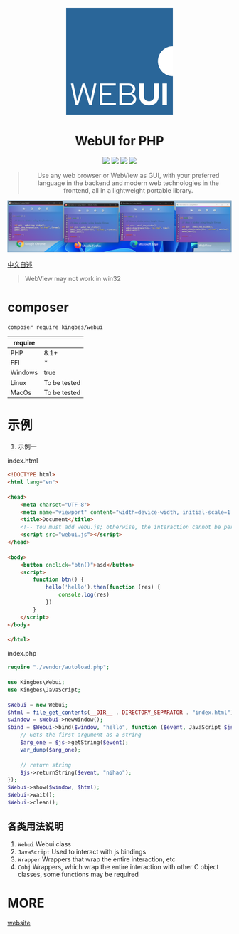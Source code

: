 <div align="center">

![Logo](https://raw.githubusercontent.com/webui-dev/webui-logo/14fd595844f57ce751dfc751297b1468b10de77a/webui_120.svg)

# WebUI for PHP

[build-status]: https://img.shields.io/github/actions/workflow/status/webui-dev/webui/ci.yml?branch=main&style=for-the-badge&logo=githubactions&labelColor=414868&logoColor=C0CAF5
[last-commit]: https://img.shields.io/github/last-commit/webui-dev/webui?style=for-the-badge&logo=github&logoColor=C0CAF5&labelColor=414868
[release-version]: https://img.shields.io/github/v/tag/webui-dev/webui?style=for-the-badge&logo=webtrees&logoColor=C0CAF5&labelColor=414868&color=7664C6
[license]: https://img.shields.io/github/license/webui-dev/webui?style=for-the-badge&logo=opensourcehardware&label=License&logoColor=C0CAF5&labelColor=414868&color=8c73cc

[![][build-status]](https://github.com/webui-dev/webui/actions?query=branch%3Amain)
[![][last-commit]](https://github.com/webui-dev/webui/pulse)
[![][release-version]](https://github.com/webui-dev/webui/releases/latest)
[![][license]](https://github.com/webui-dev/webui/blob/main/LICENSE)

>Use any web browser or WebView as GUI, with your preferred language in the backend and modern web technologies in the frontend, all in a lightweight portable library.

![Screenshot](https://raw.githubusercontent.com/webui-dev/webui-logo/main/screenshot.png)

</div>

[中文自述](/README-zh-CN.md)

> WebView may not work in win32

# composer

```shell
composer require kingbes/webui
```

|  require   |  |
|  ----  | ----  |
|  PHP   | 8.1+  |
|  FFI   | *     |
|  Windows   | true  |
|  Linux   | To be tested     |
|  MacOs   | To be tested     |


# 示例

1. 示例一

index.html

```html
<!DOCTYPE html>
<html lang="en">

<head>
    <meta charset="UTF-8">
    <meta name="viewport" content="width=device-width, initial-scale=1.0">
    <title>Document</title>
    <!-- You must add webu.js; otherwise, the interaction cannot be performed -->
    <script src="webui.js"></script>
</head>

<body>
    <button onclick="btn()">asd</button>
    <script>
        function btn() {
            hello('hello').then(function (res) {
                console.log(res)
            })
        }
    </script>
</body>

</html>
```

index.php

```php
require "./vendor/autoload.php";

use Kingbes\Webui;
use Kingbes\JavaScript;

$Webui = new Webui;
$html = file_get_contents(__DIR__ . DIRECTORY_SEPARATOR . "index.html");
$window = $Webui->newWindow();
$bind = $Webui->bind($window, "hello", function ($event, JavaScript $js) {
    // Gets the first argument as a string
    $arg_one = $js->getString($event);
    var_dump($arg_one);

    // return string
    $js->returnString($event, "nihao");
});
$Webui->show($window, $html);
$Webui->wait();
$Webui->clean();
```

## 各类用法说明

1. `Webui` Webui class
2. `JavaScript` Used to interact with js bindings
3. `Wrapper` Wrappers that wrap the entire interaction, etc
4. `Cobj` Wrappers, which wrap the entire interaction with other C object classes, some functions may be required

# MORE

[website](https://webui.me/)
